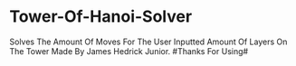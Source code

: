# Tower-Of-Hanoi-Solver
Solves The Amount Of Moves For The User Inputted Amount Of Layers On The Tower
Made By James Hedrick Junior. 
#Thanks For Using#
